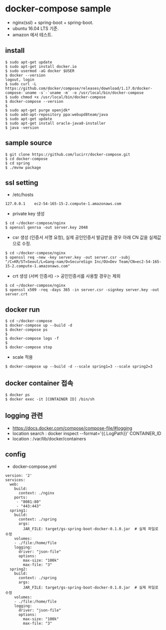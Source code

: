 # docker-compose sample
* nginx(ssl) + spring-boot + spring-boot.
* ubuntu 16.04 LTS 기준.
* amazon 에서 테스트.

## install
```
$ sudo apt-get update
$ sudo apt-get install docker.io
$ sudo usermod -aG docker $USER
$ docker --version
logout, login
$ sudo curl -L https://github.com/docker/compose/releases/download/1.17.0/docker-compose-`uname -s`-`uname -m` -o /usr/local/bin/docker-compose
$ sudo chmod +x /usr/local/bin/docker-compose
$ docker-compose --version
$
$ sudo apt-get purge openjdk*
$ sudo add-apt-repository ppa:webupd8team/java
$ sudo apt-get update
$ sudo apt-get install oracle-java8-installer
$ java -version
```

## sample source
```
$ git clone https://github.com/lucirr/docker-compose.git
$ cd docker-compose
$ cd spring
$ ./mvnw package
```

## ssl setting
* /etc/hosts
```
127.0.0.1    ec2-54-165-15-2.compute-1.amazonaws.com
```
* private key 생성
```
$ cd ~/docker-compose/nginx
$ openssl genrsa -out server.key 2048
```
* csr 생성 (인증서 서명 요청), 실제 공인인증서 발급받을 경우 아래 CN 값을 실제값으로 수정.
```
$ cd ~/docker-compose/nginx
$ openssl req -new -key server.key -out server.csr -subj "/C=KR/ST=Seoul/L=Gang-nam/O=SecureSign Inc/OU=Dev Team/CN=ec2-54-165-15-2.compute-1.amazonaws.com"
```
* crt 생성 (서버 인증서) -> 공인인증서를 사용할 경우는 제외
```
$ cd ~/docker-compose/nginx
$ openssl x509 -req -days 365 -in server.csr -signkey server.key -out server.crt
```

## docker run
```
$ cd ~/docker-compose
$ docker-compose up --build -d
$ docker-compose ps
$
$ docker-compose logs -f
$
$ docker-compose stop
```
* scale 적용
```
$ docker-compose up --build -d --scale spring1=3 --scale spring2=3
```

## docker container 접속
```
$ docker ps
$ docker exec -it [CONTAINER ID] /bin/sh
```

## logging 관련
* https://docs.docker.com/compose/compose-file/#logging
* location search : docker inspect --format='{{.LogPath}}' CONTAINER_ID
* location : /var/lib/docker/containers

## config
* docker-compose.yml
```
version: '2'
services:
  web:
    build:
      context: ./nginx
    ports: 
     - "8081:80"
     - "443:443"    
  spring1:
    build:
      context: ./spring
      args:
        JAR_FILE: target/gs-spring-boot-docker-0.1.0.jar  # 실제 파일로 수정
    volumes:
    - ./file:/home/file
    logging:
      driver: "json-file"
      options:
        max-size: "100k"
        max-file: "3"
  spring2:
    build:
      context: ./spring
      args:
        JAR_FILE: target/gs-spring-boot-docker-0.1.0.jar  # 실제 파일로 수정      
    volumes:
    - ./file:/home/file
    logging:
      driver: "json-file"
      options:
        max-size: "100k"
        max-file: "3"
         
```


